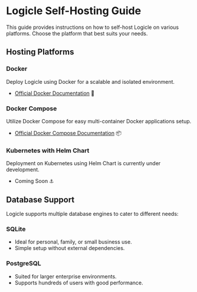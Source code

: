 # Logicle Self-Hosting Guide

This guide provides instructions on how to self-host Logicle on various platforms. Choose the platform that best suits your needs.

## Hosting Platforms

### Docker
Deploy Logicle using Docker for a scalable and isolated environment.
- [Official Docker Documentation](./docker/README.md) 🐳

### Docker Compose
Utilize Docker Compose for easy multi-container Docker applications setup.
- [Official Docker Compose Documentation](./docker-compose/README.md) 📦

### Kubernetes with Helm Chart
Deployment on Kubernetes using Helm Chart is currently under development.
- Coming Soon ⚓

## Database Support

Logicle supports multiple database engines to cater to different needs:

### SQLite
- Ideal for personal, family, or small business use.
- Simple setup without external dependencies.

### PostgreSQL
- Suited for larger enterprise environments.
- Supports hundreds of users with good performance.